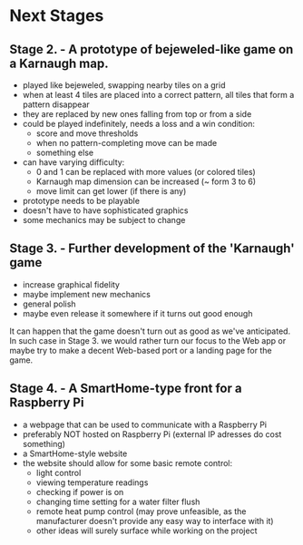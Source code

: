Next Stages
===========
Stage 2. - A prototype of bejeweled-like game on a Karnaugh map.
---------
- played like bejeweled, swapping nearby tiles on a grid
- when at least 4 tiles are placed into a correct pattern, all tiles that form a pattern disappear
- they are replaced by new ones falling from top or from a side
- could be played indefinitely, needs a loss and a win condition:
  - score and move thresholds
  - when no pattern-completing move can be made
  - something else
- can have varying difficulty:
  - 0 and 1 can be replaced with more values (or colored tiles)
  - Karnaugh map dimension can be increased (~ form 3 to 6)
  - move limit can get lower (if there is any)
- prototype needs to be playable
- doesn't have to have sophisticated graphics
- some mechanics may be subject to change

Stage 3. - Further development of the 'Karnaugh' game
-----------------------------------------------------
- increase graphical fidelity
- maybe implement new mechanics
- general polish
- maybe even release it somewhere if it turns out good enough


It can happen that the game doesn't turn out as good as we've anticipated. In such case in Stage 3. we would rather turn our focus to the Web app or maybe try to make a decent Web-based port or a landing page for the game.

Stage 4. - A SmartHome-type front for a Raspberry Pi
----------------------------------------------------
- a webpage that can be used to communicate with a Raspberry Pi
- preferably NOT hosted on Raspberry Pi (external IP adresses do cost something)
- a SmartHome-style website
- the website should allow for some basic remote control:
  - light control
  - viewing temperature readings
  - checking if power is on
  - changing time setting for a water filter flush
  - remote heat pump control (may prove unfeasible, as the manufacturer doesn't provide any easy way to interface with it)
  - other ideas will surely surface while working on the project